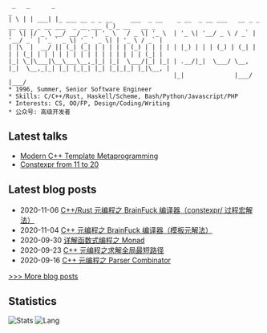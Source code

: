 
```
 _   _      _                                                                                      _
| \ | | ___| |_ ___ __ _ _ __     ___  _ __    _ __  _ __ ___   __ _ _ __ __ _ _ __ ___  _ __ ___ (_)_ __   __ _
|  \| |/ _ \ __/ __/ _` | '_ \   / _ \| '_ \  | '_ \| '__/ _ \ / _` | '__/ _` | '_ ` _ \| '_ ` _ \| | '_ \ / _` |
| |\  |  __/ || (_| (_| | | | | | (_) | | | | | |_) | | | (_) | (_| | | | (_| | | | | | | | | | | | | | | | (_| |
|_| \_|\___|\__\___\__,_|_| |_|  \___/|_| |_| | .__/|_|  \___/ \__, |_|  \__,_|_| |_| |_|_| |_| |_|_|_| |_|\__, |
                                              |_|              |___/                                       |___/
* 1996, Summer, Senior Software Engineer
* Skills: C/C++/Rust, Haskell/Scheme, Bash/Python/Javascript/PHP
* Interests: CS, OO/FP, Design/Coding/Writing
* 公众号: 高级开发者
```

## Latest talks
- [Modern C++ Template Metaprogramming](http://netcan.github.io/presentation/metaprogramming)
- [Constexpr from 11 to 20](https://netcan.github.io/presentation/constexpr_from_11_20)

## Latest blog posts
- 2020-11-06 [C++/Rust 元编程之 BrainFuck 编译器（constexpr/ 过程宏解法）](https://netcan.github.io/2020/11/06/C-Rust%E5%85%83%E7%BC%96%E7%A8%8B%E4%B9%8BBrainFuck%E7%BC%96%E8%AF%91%E5%99%A8%EF%BC%88constexpr-%E8%BF%87%E7%A8%8B%E5%AE%8F%E8%A7%A3%E6%B3%95%EF%BC%89/)
- 2020-11-04 [C++ 元编程之 BrainFuck 编译器（模板元解法）](https://netcan.github.io/2020/11/04/C-%E5%85%83%E7%BC%96%E7%A8%8B%E4%B9%8BBrainFuck%E7%BC%96%E8%AF%91%E5%99%A8%EF%BC%88%E6%A8%A1%E6%9D%BF%E5%85%83%E8%A7%A3%E6%B3%95%EF%BC%89/)
- 2020-09-30 [详解函数式编程之 Monad](https://netcan.github.io/2020/09/30/%E8%AF%A6%E8%A7%A3%E5%87%BD%E6%95%B0%E5%BC%8F%E7%BC%96%E7%A8%8B%E4%B9%8BMonad/)
- 2020-09-23 [C++ 元编程之求解全局最短路径](https://netcan.github.io/2020/09/23/C-%E5%85%83%E7%BC%96%E7%A8%8B%E4%B9%8B%E6%B1%82%E8%A7%A3%E5%85%A8%E5%B1%80%E6%9C%80%E7%9F%AD%E8%B7%AF%E5%BE%84/)
- 2020-09-16 [C++ 元编程之 Parser Combinator](https://netcan.github.io/2020/09/16/C-%E5%85%83%E7%BC%96%E7%A8%8B%E4%B9%8BParser-Combinator/)

[>>> More blog posts](https://netcan.github.io/archives/)

## Statistics
![Stats](https://github-readme-stats.vercel.app/api?username=netcan)
![Lang](https://github-readme-stats.vercel.app/api/top-langs/?username=netcan&hide=ipynb,html&layout=compact)
